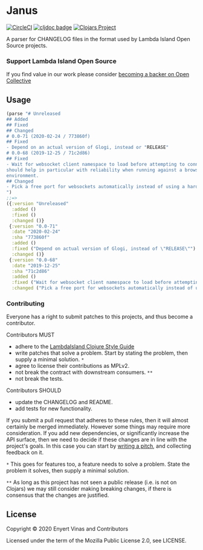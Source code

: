 # Janus

<!-- badges -->
[![CircleCI](https://circleci.com/gh/lambdaisland/janus.svg?style=svg)](https://circleci.com/gh/lambdaisland/janus) [![cljdoc badge](https://cljdoc.org/badge/lambdaisland/janus)](https://cljdoc.org/d/lambdaisland/janus) [![Clojars Project](https://img.shields.io/clojars/v/lambdaisland/janus.svg)](https://clojars.org/lambdaisland/janus)
<!-- /badges -->

A parser for CHANGELOG files in the format used by Lambda Island Open Source projects.

<!-- opencollective -->
### Support Lambda Island Open Source

If you find value in our work please consider [becoming a backer on Open Collective](http://opencollective.com/lambda-island#section-contribute)
<!-- /opencollective -->

## Usage

``` clojure
(parse "# Unreleased
## Added
## Fixed
## Changed
# 0.0-71 (2020-02-24 / 773860f)
## Fixed
- Depend on an actual version of Glogi, instead or "RELEASE"
# 0.0-68 (2019-12-25 / 71c2d86)
## Fixed
- Wait for websocket client namespace to load before attempting to connect. This
should help in particular with reliability when running against a browser
environment.
## Changed
- Pick a free port for websockets automatically instead of using a hard-coded port
")
;;=>
({:version "Unreleased"
  :added ()
  :fixed ()
  :changed ()}
 {:version "0.0-71"
  :date "2020-02-24"
  :sha "773860f"
  :added ()
  :fixed ("Depend on actual version of Glogi, instead of \"RELEASE\"")
  :changed ()}
 {:version "0.0-68"
  :date "2019-12-25"
  :sha "71c2d86"
  :added ()
  :fixed ("Wait for websocket client namespace to load before attempting to connect. This should help in particular with reliability when running against a browser environment.")
  :changed ("Pick a free port for websockets automatically instead of using a hard-coded port")})
```

<!-- contributing -->
### Contributing

Everyone has a right to submit patches to this projects, and thus become a contributor.

Contributors MUST

- adhere to the [LambdaIsland Clojure Style Guide](https://nextjournal.com/lambdaisland/clojure-style-guide)
- write patches that solve a problem. Start by stating the problem, then supply a minimal solution. `*`
- agree to license their contributions as MPLv2.
- not break the contract with downstream consumers. `**`
- not break the tests.

Contributors SHOULD

- update the CHANGELOG and README.
- add tests for new functionality.

If you submit a pull request that adheres to these rules, then it will almost
certainly be merged immediately. However some things may require more
consideration. If you add new dependencies, or significantly increase the API
surface, then we need to decide if these changes are in line with the project's
goals. In this case you can start by [writing a
pitch](https://nextjournal.com/lambdaisland/pitch-template), and collecting
feedback on it.

`*` This goes for features too, a feature needs to solve a problem. State the problem it solves, then supply a minimal solution.

`**` As long as this project has not seen a public release (i.e. is not on Clojars)
we may still consider making breaking changes, if there is consensus that the
changes are justified.
<!-- /contributing -->

## License

Copyright &copy; 2020 Enyert Vinas and Contributors

Licensed under the term of the Mozilla Public License 2.0, see LICENSE.
